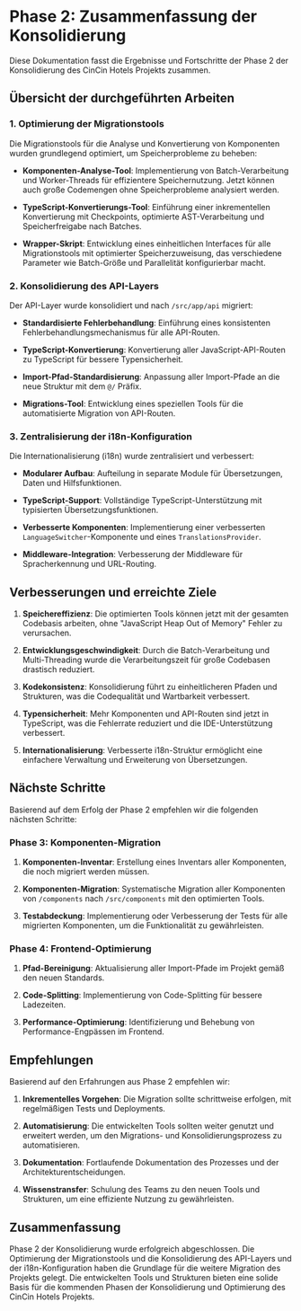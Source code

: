 # Phase 2: Zusammenfassung der Konsolidierung

Diese Dokumentation fasst die Ergebnisse und Fortschritte der Phase 2 der Konsolidierung des CinCin Hotels Projekts zusammen.

## Übersicht der durchgeführten Arbeiten

### 1. Optimierung der Migrationstools

Die Migrationstools für die Analyse und Konvertierung von Komponenten wurden grundlegend optimiert, um Speicherprobleme zu beheben:

- **Komponenten-Analyse-Tool**: Implementierung von Batch-Verarbeitung und Worker-Threads für effizientere Speichernutzung. Jetzt können auch große Codemengen ohne Speicherprobleme analysiert werden.
  
- **TypeScript-Konvertierungs-Tool**: Einführung einer inkrementellen Konvertierung mit Checkpoints, optimierte AST-Verarbeitung und Speicherfreigabe nach Batches.

- **Wrapper-Skript**: Entwicklung eines einheitlichen Interfaces für alle Migrationstools mit optimierter Speicherzuweisung, das verschiedene Parameter wie Batch-Größe und Parallelität konfigurierbar macht.

### 2. Konsolidierung des API-Layers

Der API-Layer wurde konsolidiert und nach `/src/app/api` migriert:

- **Standardisierte Fehlerbehandlung**: Einführung eines konsistenten Fehlerbehandlungsmechanismus für alle API-Routen.

- **TypeScript-Konvertierung**: Konvertierung aller JavaScript-API-Routen zu TypeScript für bessere Typensicherheit.

- **Import-Pfad-Standardisierung**: Anpassung aller Import-Pfade an die neue Struktur mit dem `@/` Präfix.

- **Migrations-Tool**: Entwicklung eines speziellen Tools für die automatisierte Migration von API-Routen.

### 3. Zentralisierung der i18n-Konfiguration

Die Internationalisierung (i18n) wurde zentralisiert und verbessert:

- **Modularer Aufbau**: Aufteilung in separate Module für Übersetzungen, Daten und Hilfsfunktionen.

- **TypeScript-Support**: Vollständige TypeScript-Unterstützung mit typisierten Übersetzungsfunktionen.

- **Verbesserte Komponenten**: Implementierung einer verbesserten `LanguageSwitcher`-Komponente und eines `TranslationsProvider`.

- **Middleware-Integration**: Verbesserung der Middleware für Spracherkennung und URL-Routing.

## Verbesserungen und erreichte Ziele

1. **Speichereffizienz**: Die optimierten Tools können jetzt mit der gesamten Codebasis arbeiten, ohne "JavaScript Heap Out of Memory" Fehler zu verursachen.

2. **Entwicklungsgeschwindigkeit**: Durch die Batch-Verarbeitung und Multi-Threading wurde die Verarbeitungszeit für große Codebasen drastisch reduziert.

3. **Kodekonsistenz**: Konsolidierung führt zu einheitlicheren Pfaden und Strukturen, was die Codequalität und Wartbarkeit verbessert.

4. **Typensicherheit**: Mehr Komponenten und API-Routen sind jetzt in TypeScript, was die Fehlerrate reduziert und die IDE-Unterstützung verbessert.

5. **Internationalisierung**: Verbesserte i18n-Struktur ermöglicht eine einfachere Verwaltung und Erweiterung von Übersetzungen.

## Nächste Schritte

Basierend auf dem Erfolg der Phase 2 empfehlen wir die folgenden nächsten Schritte:

### Phase 3: Komponenten-Migration

1. **Komponenten-Inventar**: Erstellung eines Inventars aller Komponenten, die noch migriert werden müssen.

2. **Komponenten-Migration**: Systematische Migration aller Komponenten von `/components` nach `/src/components` mit den optimierten Tools.

3. **Testabdeckung**: Implementierung oder Verbesserung der Tests für alle migrierten Komponenten, um die Funktionalität zu gewährleisten.

### Phase 4: Frontend-Optimierung

1. **Pfad-Bereinigung**: Aktualisierung aller Import-Pfade im Projekt gemäß den neuen Standards.

2. **Code-Splitting**: Implementierung von Code-Splitting für bessere Ladezeiten.

3. **Performance-Optimierung**: Identifizierung und Behebung von Performance-Engpässen im Frontend.

## Empfehlungen

Basierend auf den Erfahrungen aus Phase 2 empfehlen wir:

1. **Inkrementelles Vorgehen**: Die Migration sollte schrittweise erfolgen, mit regelmäßigen Tests und Deployments.

2. **Automatisierung**: Die entwickelten Tools sollten weiter genutzt und erweitert werden, um den Migrations- und Konsolidierungsprozess zu automatisieren.

3. **Dokumentation**: Fortlaufende Dokumentation des Prozesses und der Architekturentscheidungen.

4. **Wissenstransfer**: Schulung des Teams zu den neuen Tools und Strukturen, um eine effiziente Nutzung zu gewährleisten.

## Zusammenfassung

Phase 2 der Konsolidierung wurde erfolgreich abgeschlossen. Die Optimierung der Migrationstools und die Konsolidierung des API-Layers und der i18n-Konfiguration haben die Grundlage für die weitere Migration des Projekts gelegt. Die entwickelten Tools und Strukturen bieten eine solide Basis für die kommenden Phasen der Konsolidierung und Optimierung des CinCin Hotels Projekts.